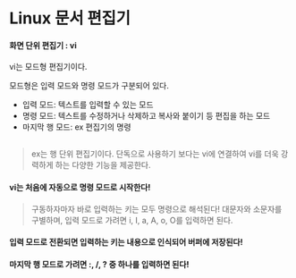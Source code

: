 Linux 문서 편집기
=================

#### 화면 단위 편집기 : __vi__

vi는 모드형 편집기이다.

모드형은 입력 모드와 명령 모드가 구분되어 있다.
- 입력 모드: 텍스트를 입력할 수 있는 모드
- 명령 모드: 텍스트를 수정하거나 삭제하고 복사와 붙이기 등 편집을 하는 모드
- 마지막 행 모드: ex 편집기의 명령

<img>

> ex는 행 단위 편집기이다. 단독으로 사용하기 보다는 vi에 연결하여 vi를 더욱 강력하게 하는 다양한 기능을 제공한다.

#### vi는 처음에 자동으로 명령 모드로 시작한다!
> 구동하자마자 바로 입력하는 키는 모두 명령으로 해석된다!
> 대문자와 소문자를 구별하며, 입력 모드로 가려면 i, I, a, A, o, O를 입력하면 된다.

#### 입력 모드로 전환되면 입력하는 키는 내용으로 인식되어 버퍼에 저장된다!

#### 마지막 행 모드로 가려면 :, /, ? 중 하나를 입력하면 된다!

<img>

